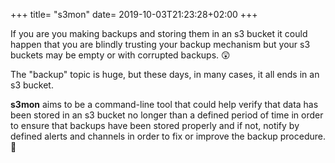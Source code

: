 +++
title= "s3mon"
date= 2019-10-03T21:23:28+02:00
+++


If you are you making backups and storing them in an s3 bucket it could happen
that you are blindly trusting your backup mechanism but your s3 buckets may be
empty or with corrupted backups. 😲

The "backup" topic is huge, but these days, in many cases, it all ends in an s3
bucket.

**s3mon** aims to be a command-line tool that could help verify that data has
been stored in an s3 bucket no longer than a defined period of time in order
to ensure that backups have been stored properly and if not, notify by defined
alerts and channels in order to fix or improve the backup procedure. 🤔
